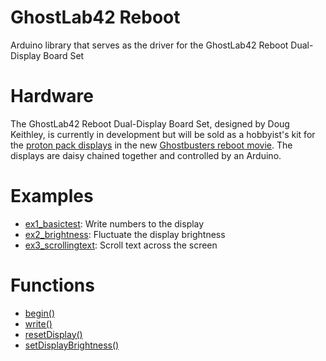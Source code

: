 # GhostLab42 Reboot
Arduino library that serves as the driver for the GhostLab42 Reboot Dual-Display Board Set

# Hardware
The GhostLab42 Reboot Dual-Display Board Set, designed by Doug Keithley, is currently in development but will be sold as a hobbyist's kit for the [proton pack displays](https://twitter.com/paulfeig/status/615866469830758400) in the new [Ghostbusters reboot movie](https://en.wikipedia.org/wiki/Ghostbusters_(2016_film)). The displays are daisy chained together and controlled by an Arduino.

# Examples
* [ex1_basictest](https://github.com/jaredpetersen/ghostlab42reboot/blob/master/examples/ex1_basictest/ex1_basictest.ino): Write numbers to the display
* [ex2_brightness](https://github.com/jaredpetersen/ghostlab42reboot/blob/master/examples/ex2_brightness/ex2_brightness.ino): Fluctuate the display brightness
* [ex3_scrollingtext](https://github.com/jaredpetersen/ghostlab42reboot/blob/master/examples/ex3_scrollingtext/ex3_scrollingtext.ino): Scroll text across the screen

# Functions
* [begin()](https://github.com/jaredpetersen/ghostlab42reboot/blob/master/documentation/functions/begin.md)
* [write()](https://github.com/jaredpetersen/ghostlab42reboot/blob/master/documentation/functions/write.md)
* [resetDisplay()](https://github.com/jaredpetersen/ghostlab42reboot/blob/master/documentation/functions/resetdisplay.md)
* [setDisplayBrightness()](https://github.com/jaredpetersen/ghostlab42reboot/blob/master/documentation/functions/setdisplaybrightness.md)

